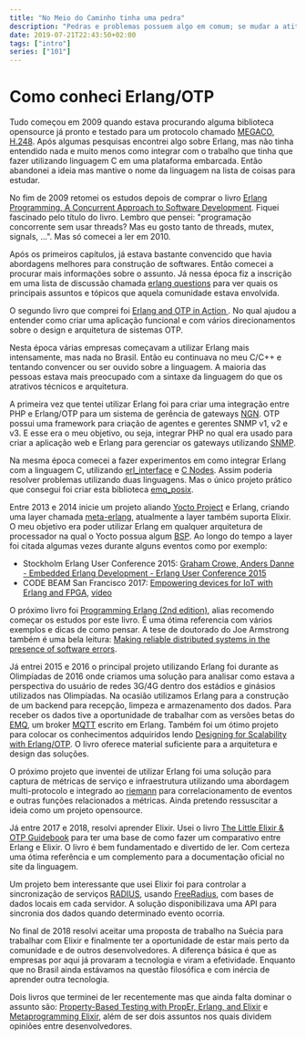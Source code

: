 ```yaml
---
title: "No Meio do Caminho tinha uma pedra"
description: "Pedras e problemas possuem algo em comum; se mudar a atitude, outras estrégias aparecem para resolver as questões."
date: 2019-07-21T22:43:50+02:00
tags: ["intro"]
series: ["101"]
---
```


# Como conheci Erlang/OTP

Tudo começou em 2009 quando estava procurando alguma biblioteca opensource já pronto e testado para um protocolo chamado [MEGACO, H.248](https://en.wikipedia.org/wiki/H.248). Após algumas pesquisas  encontrei algo sobre Erlang, mas não tinha entendido nada e muito menos como integrar com o trabalho que tinha que fazer utilizando linguagem C em uma plataforma embarcada. Então abandonei a ideia mas mantive o nome da linguagem na lista de coisas para estudar.

No fim de 2009 retomei os estudos depois de comprar o livro [Erlang Programming, A Concurrent Approach to Software Development](http://shop.oreilly.com/product/9780596518189.do). Fiquei fascinado pelo título do livro. Lembro que pensei: "programação concorrente sem usar threads? Mas eu gosto tanto de threads, mutex, signals, ...". Mas só comecei a ler em 2010.

Após os primeiros capítulos, já estava bastante convencido que havia abordagens melhores para construção de softwares. Então comecei a procurar mais informações sobre o assunto. Já nessa época fiz a inscrição em uma lista de discussão chamada [erlang questions](http://erlang.org/mailman/listinfo/erlang-questions) para ver quais os principais assuntos e tópicos que aquela comunidade estava envolvida.

O segundo livro que comprei foi [Erlang and OTP in Action ](https://www.manning.com/books/erlang-and-otp-in-action). No qual ajudou a entender como criar uma aplicação funcional e com vários direcionamentos sobre o design e arquitetura de sistemas OTP.

Nesta época várias empresas começavam a utilizar Erlang mais intensamente, mas nada no Brasil. Então eu continuava no meu C/C++ e tentando convencer ou ser ouvido sobre a linguagem. A maioria das pessoas estava mais preocupado com a sintaxe da linguagem do que os atrativos técnicos e arquitetura.

A primeira vez que tentei utilizar Erlang foi para criar uma integração entre PHP e Erlang/OTP para um sistema de gerência de gateways [NGN](https://en.wikipedia.org/wiki/Next-generation_network). OTP possui uma framework para criação de agentes e gerentes SNMP v1, v2 e v3. E esse era o meu objetivo, ou seja, integrar PHP no qual era usado para criar a aplicação web e Erlang para gerenciar os gateways utilizando [SNMP](https://en.wikipedia.org/wiki/Simple_Network_Management_Protocol).

Na mesma época comecei a fazer experimentos em como integrar Erlang com a linguagem C, utilizando [erl_interface](http://erlang.org/doc/tutorial/erl_interface.html) e [C Nodes](http://erlang.org/doc/tutorial/cnode.html). Assim poderia resolver problemas utilizando duas linguagens. Mas o único projeto prático que consegui foi criar esta biblioteca [emq_posix](https://github.com/joaohf/emq_posix).

Entre 2013 e 2014 inicie um projeto aliando [Yocto Project](https://www.yoctoproject.org/) e Erlang, criando uma layer chamada [meta-erlang](https://github.com/joaohf/meta-erlang), atualmente a layer também suporta Elixir. O meu objetivo era poder utilizar Erlang em qualquer arquitetura de processador na qual o Yocto possua algum [BSP](https://www.yoctoproject.org/docs/2.5/bsp-guide/bsp-guide.html). Ao longo do tempo a layer foi citada algumas vezes durante alguns eventos como por exemplo:

* Stockholm Erlang User Conference 2015: [Graham Crowe, Anders Danne - Embedded Erlang Development - Erlang User Conference 2015](https://youtu.be/REZ93dZZ5uA?t=1678)
* CODE BEAM San Francisco 2017: [Empowering devices for IoT with Erlang and FPGA](https://www.erlangelixir.com//irina-guberman.html), [vídeo](https://youtu.be/Peg7E-nTrOY?t=1940)

O próximo livro foi [Programming Erlang (2nd edition)](https://pragprog.com/book/jaerlang2/programming-erlang), alias recomendo começar os estudos por este livro. É uma ótima referencia com vários exemplos e dicas de como pensar. A tese de doutorado do Joe Armstrong também é uma bela leitura: [Making reliable distributed systems in the presence of software errors](http://erlang.org/download/armstrong_thesis_2003.pdf).

Já entrei 2015 e 2016 o principal projeto utilizando Erlang foi durante as Olimpíadas de 2016 onde criamos uma solução para analisar como estava a perspectiva do usuário de redes 3G/4G dentro dos estádios e ginásios utilizados nas Olimpíadas. Na ocasião utilizamos Erlang para a construção de um backend para recepção, limpeza e armazenamento dos dados. Para receber os dados tive a oportunidade de trabalhar com as versões betas do [EMQ](https://www.emqx.io/), um broker [MQTT](https://en.wikipedia.org/wiki/MQTT) escrito em Erlang. Também foi um ótimo projeto para colocar os conhecimentos adquiridos lendo [Designing for Scalability with Erlang/OTP](https://www.oreilly.com/library/view/designing-for-scalability/9781449361556/). O livro oferece material suficiente para a arquitetura e design das soluções.

O próximo projeto que inventei de utilizar Erlang foi uma solução para captura de métricas de serviço e infraestrutura utilizando uma abordagem multi-protocolo e integrado ao [riemann](http://riemann.io/) para correlacionamento de eventos e outras funções relacionados a métricas. Ainda pretendo ressuscitar a ideia como um projeto opensource.

Já entre 2017 e 2018, resolvi aprender Elixir. Usei o livro [The Little Elixir & OTP Guidebook](https://www.manning.com/books/the-little-elixir-and-otp-guidebook) para ter uma base de como fazer um comparativo entre Erlang e Elixir. O livro é bem fundamentado e divertido de ler. Com certeza uma ótima referência e um complemento para a documentação oficial no site da linguagem.

Um projeto bem interessante que usei Elixir foi para controlar a sincronização de serviços [RADIUS](https://en.wikipedia.org/wiki/RADIUS), usando [FreeRadius](https://freeradius.org/), com bases de dados locais em cada servidor. A solução disponibilizava uma API para sincronia dos dados quando determinado evento ocorria.

No final de 2018 resolvi aceitar uma proposta de trabalho na Suécia para trabalhar com Elixir e finalmente ter a oportunidade de estar mais perto da comunidade e de outros desenvolvedores. A diferença básica é que as empresas por aqui já provaram a tecnologia e viram a efetividade. Enquanto que no Brasil ainda estávamos na questão filosófica e com inércia de aprender outra tecnologia.

Dois livros que terminei de ler recentemente mas que ainda falta dominar o assunto são: [Property-Based Testing with PropEr, Erlang, and Elixir](https://pragprog.com/book/fhproper/property-based-testing-with-proper-erlang-and-elixir) e [Metaprogramming Elixir](https://pragprog.com/book/cmelixir/metaprogramming-elixir), além de ser dois assuntos nos quais dividem opiniões entre desenvolvedores.
